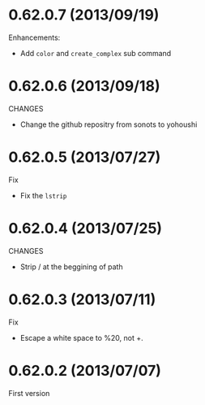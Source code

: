 # 0.62.0.7 (2013/09/19)

Enhancements:

* Add `color` and `create_complex` sub command

# 0.62.0.6 (2013/09/18)

CHANGES

* Change the github repositry from sonots to yohoushi

# 0.62.0.5 (2013/07/27)

Fix

* Fix the `lstrip`

# 0.62.0.4 (2013/07/25)

CHANGES

* Strip / at the beggining of path

# 0.62.0.3 (2013/07/11)

Fix

* Escape a white space to %20, not +.

# 0.62.0.2 (2013/07/07)

First version

